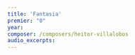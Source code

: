 ```yaml
---
title: 'Fantasia'
premier: "0"
year: 
composer: /composers/heitor-villalobos
audio_excerpts: 
---
```

